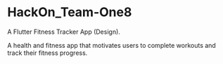 # HackOn_Team-One8
A Flutter Fitness Tracker App (Design).


A health and fitness app that motivates users to complete workouts and track their fitness progress.

